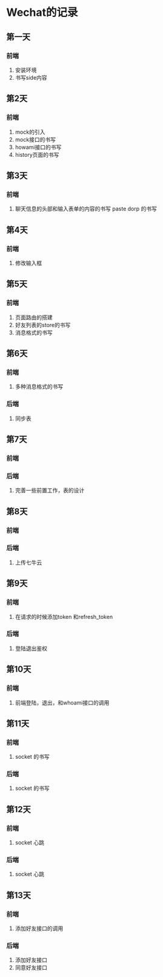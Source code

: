 # Wechat的记录

## 第一天

### 前端

1. 安装环境
2. 书写side内容

## 第2天

### 前端

1. mock的引入
2. mock接口的书写
3. howami接口的书写
4. history页面的书写

## 第3天

### 前端

1. 聊天信息的头部和输入表单的内容的书写 paste dorp 的书写

## 第4天

### 前端

1. 修改输入框

## 第5天

### 前端

1. 页面路由的搭建
2. 好友列表的store的书写
3. 消息格式的书写

## 第6天

### 前端

1. 多种消息格式的书写

### 后端
1. 同步表


## 第7天

### 前端



### 后端
1. 完善一些前置工作，表的设计

## 第8天

### 前端



### 后端
1. 上传七牛云


## 第9天

### 前端
1. 在请求的时候添加token 和refresh_token


### 后端
1. 登陆退出鉴权


## 第10天

### 前端
1. 前端登陆，退出，和whoami接口的调用

## 第11天

### 前端
1. socket 的书写

### 后端
1. socket 的书写

## 第12天

### 前端
1. socket 心跳

### 后端
1. socket 心跳

## 第13天

### 前端
1. 添加好友接口的调用

### 后端
1. 添加好友接口
2. 同意好友接口
